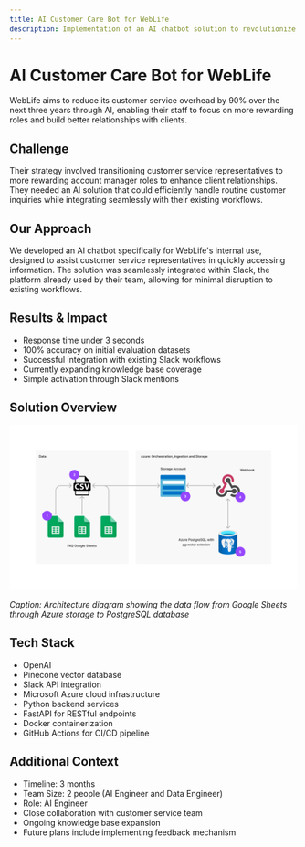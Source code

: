 ```yaml
---
title: AI Customer Care Bot for WebLife
description: Implementation of an AI chatbot solution to revolutionize customer service operations and enable staff transition to relationship-focused roles
---
```


# AI Customer Care Bot for WebLife

WebLife aims to reduce its customer service overhead by 90% over the next three years through AI, enabling their staff to focus on more rewarding roles and build better relationships with clients.

## Challenge

Their strategy involved transitioning customer service representatives to more rewarding account manager roles to enhance client relationships. They needed an AI solution that could efficiently handle routine customer inquiries while integrating seamlessly with their existing workflows.

## Our Approach

We developed an AI chatbot specifically for WebLife's internal use, designed to assist customer service representatives in quickly accessing information. The solution was seamlessly integrated within Slack, the platform already used by their team, allowing for minimal disruption to existing workflows.

## Results & Impact

- Response time under 3 seconds
- 100% accuracy on initial evaluation datasets
- Successful integration with existing Slack workflows
- Currently expanding knowledge base coverage
- Simple activation through Slack mentions

## Solution Overview

![Data Pipeline Architecture](../../assets/data-pipeline.png)

*Caption: Architecture diagram showing the data flow from Google Sheets through Azure storage to PostgreSQL database*

## Tech Stack

- OpenAI
- Pinecone vector database
- Slack API integration
- Microsoft Azure cloud infrastructure
- Python backend services
- FastAPI for RESTful endpoints
- Docker containerization
- GitHub Actions for CI/CD pipeline

## Additional Context

- Timeline: 3 months
- Team Size: 2 people (AI Engineer and Data Engineer)
- Role: AI Engineer
- Close collaboration with customer service team
- Ongoing knowledge base expansion
- Future plans include implementing feedback mechanism